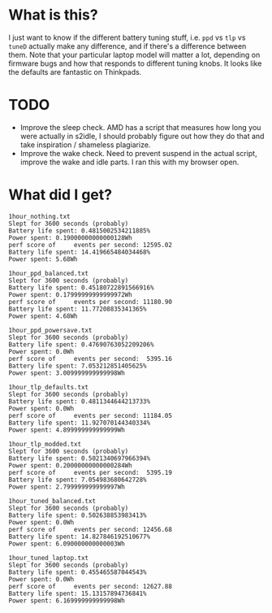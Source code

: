 # What is this?
I just want to know if the different battery tuning stuff, i.e. `ppd` vs `tlp` vs `tuneD` actually make any difference, and if there's a difference between them.
Note that your particular laptop model will matter a lot, depending on firmware bugs and how that responds to different tuning knobs. It looks like the defaults are fantastic on Thinkpads.

# TODO
* Improve the sleep check. AMD has a script that measures how long you were actually in s2idle, I should probably figure out how they do that and take inspiration / shameless plagiarize.
* Improve the wake check. Need to prevent suspend in the actual script, improve the wake and idle parts. I ran this with my browser open.

# What did I get?
```
1hour_nothing.txt
Slept for 3600 seconds (probably)
Battery life spent: 0.4815002534211885%
Power spent: 0.19000000000000128Wh
perf score of     events per second: 12595.02
Battery life spent: 14.419665484034468%
Power spent: 5.68Wh

1hour_ppd_balanced.txt
Slept for 3600 seconds (probably)
Battery life spent: 0.45180722891566916%
Power spent: 0.17999999999999972Wh
perf score of     events per second: 11180.90
Battery life spent: 11.77208835341365%
Power spent: 4.68Wh

1hour_ppd_powersave.txt
Slept for 3600 seconds (probably)
Battery life spent: 0.47690763052209206%
Power spent: 0.0Wh
perf score of     events per second:  5395.16
Battery life spent: 7.053212851405625%
Power spent: 3.009999999999998Wh

1hour_tlp_defaults.txt
Slept for 3600 seconds (probably)
Battery life spent: 0.4811344644213733%
Power spent: 0.0Wh
perf score of     events per second: 11184.05
Battery life spent: 11.927070144340334%
Power spent: 4.899999999999999Wh

1hour_tlp_modded.txt
Slept for 3600 seconds (probably)
Battery life spent: 0.5021340697966394%
Power spent: 0.20000000000000284Wh
perf score of     events per second:  5395.19
Battery life spent: 7.054983680642728%
Power spent: 2.799999999999997Wh

1hour_tuned_balanced.txt
Slept for 3600 seconds (probably)
Battery life spent: 0.502638853983413%
Power spent: 0.0Wh
perf score of     events per second: 12456.68
Battery life spent: 14.827846192510677%
Power spent: 6.090000000000003Wh

1hour_tuned_laptop.txt
Slept for 3600 seconds (probably)
Battery life spent: 0.455465587044543%
Power spent: 0.0Wh
perf score of     events per second: 12627.88
Battery life spent: 15.13157894736841%
Power spent: 6.169999999999998Wh
```